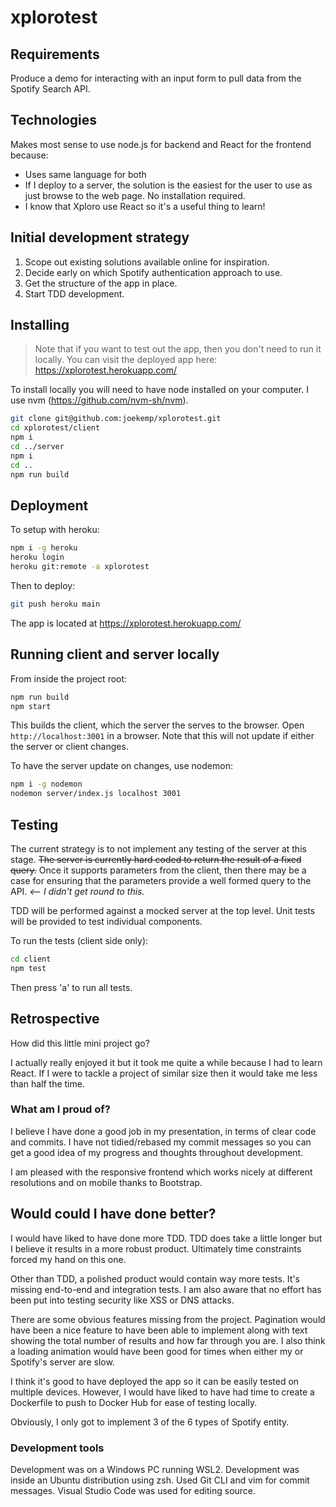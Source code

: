 # xplorotest

## Requirements

Produce a demo for interacting with an input form to pull data from the Spotify Search API.

## Technologies

Makes most sense to use node.js for backend and React for the frontend because:
 - Uses same language for both
 - If I deploy to a server, the solution is the easiest for the user to use as just browse to the web page. No installation required.
 - I know that Xploro use React so it's a useful thing to learn!

## Initial development strategy

 1. Scope out existing solutions available online for inspiration.
 1. Decide early on which Spotify authentication approach to use.
 1. Get the structure of the app in place.
 1. Start TDD development.

## Installing

> Note that if you want to test out the app, then you don't need to run it locally. You can visit the deployed app here: https://xplorotest.herokuapp.com/

To install locally you will need to have node installed on your computer. I use nvm (https://github.com/nvm-sh/nvm).

```bash
git clone git@github.com:joekemp/xplorotest.git
cd xplorotest/client
npm i
cd ../server
npm i
cd ..
npm run build
```

## Deployment

To setup with heroku:
```bash
npm i -g heroku
heroku login
heroku git:remote -a xplorotest
```

Then to deploy:
```bash
git push heroku main
```

The app is located at https://xplorotest.herokuapp.com/

## Running client and server locally

From inside the project root:
```bash
npm run build
npm start
```

This builds the client, which the server the serves to the browser. Open `http://localhost:3001` in a browser. Note that this will not update if either the server or client changes.

To have the server update on changes, use nodemon:
```bash
npm i -g nodemon
nodemon server/index.js localhost 3001
```

## Testing

The current strategy is to not implement any testing of the server at this stage. ~~The server is currently hard coded to return the result of a fixed query.~~ Once it supports parameters from the client, then there may be a case for ensuring that the parameters provide a well formed query to the API. *<-- I didn't get round to this.*

TDD will be performed against a mocked server at the top level. Unit tests will be provided to test individual components.

To run the tests (client side only):
```bash
cd client
npm test
```

Then press 'a' to run all tests.

## Retrospective

How did this little mini project go?

I actually really enjoyed it but it took me quite a while because I had to learn React. If I were to tackle a project of similar size then it would take me less than half the time.

### What am I proud of?

I believe I have done a good job in my presentation, in terms of clear code and commits. I have not tidied/rebased my commit messages so you can get a good idea of my progress and thoughts throughout development.

I am pleased with the responsive frontend which works nicely at different resolutions and on mobile thanks to Bootstrap.

## Would could I have done better?

I would have liked to have done more TDD. TDD does take a little longer but I believe it results in a more robust product. Ultimately time constraints forced my hand on this one.

Other than TDD, a polished product would contain way more tests. It's missing end-to-end and integration tests. I am also aware that no effort has been put into testing security like XSS or DNS attacks.

There are some obvious features missing from the project. Pagination would have been a nice feature to have been able to implement along with text showing the total number of results and how far through you are. I also think a loading animation would have been good for times when either my or Spotify's server are slow.

I think it's good to have deployed the app so it can be easily tested on multiple devices. However, I would have liked to have had time to create a Dockerfile to push to Docker Hub for ease of testing locally.

Obviously, I only got to implement 3 of the 6 types of Spotify entity.

### Development tools

Development was on a Windows PC running WSL2. Development was inside an Ubuntu distribution using zsh. Used Git CLI and vim for commit messages. Visual Studio Code was used for editing source.
